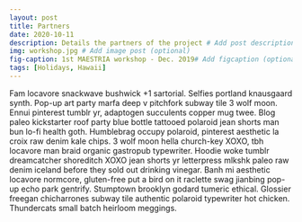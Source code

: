 ```yaml
---
layout: post
title: Partners
date: 2020-10-11
description: Details the partners of the project # Add post description (optional)
img: workshop.jpg # Add image post (optional)
fig-caption: 1st MAESTRIA workshop - Dec. 2019# Add figcaption (optional)
tags: [Holidays, Hawaii]
---
```

Fam locavore snackwave bushwick +1 sartorial. Selfies portland knausgaard synth. Pop-up art party marfa deep v pitchfork subway tile 3 wolf moon.
Ennui pinterest tumblr yr, adaptogen succulents copper mug twee. Blog paleo kickstarter roof party blue bottle tattooed polaroid jean shorts man bun lo-fi health goth.
Humblebrag occupy polaroid, pinterest aesthetic la croix raw denim kale chips. 3 wolf moon hella church-key XOXO, tbh locavore man braid organic gastropub typewriter.
Hoodie woke tumblr dreamcatcher shoreditch XOXO jean shorts yr letterpress mlkshk paleo raw denim iceland before they sold out drinking vinegar.
Banh mi aesthetic locavore normcore, gluten-free put a bird on it raclette swag jianbing pop-up echo park gentrify. Stumptown brooklyn godard tumeric ethical.
Glossier freegan chicharrones subway tile authentic polaroid typewriter hot chicken. Thundercats small batch heirloom meggings.

